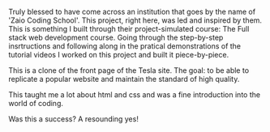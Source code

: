 Truly blessed to have come across an institution that goes by the name of 'Zaio Coding School'. This project, right here, was led and inspired by them. 
This is something I built through their project-simulated course: The Full stack web development course. Going through the step-by-step insrtructions and following along in the pratical demonstrations of the tutorial videos I worked on this project and built it piece-by-piece. 

This is a clone of the front page of the Tesla site. The goal: to be able to replicate a popular website and maintain the standard of high quality.

This taught me a lot about html and css and was a fine introduction into the world of coding.

Was this a success? A resounding yes!

